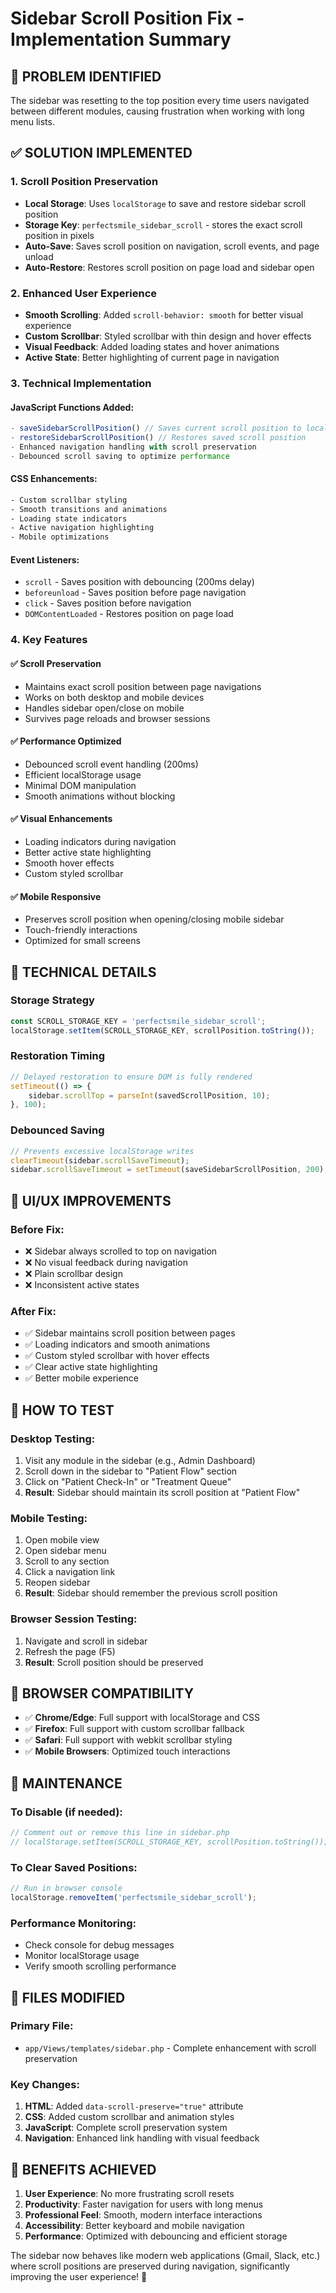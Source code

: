 # Sidebar Scroll Position Fix - Implementation Summary

## 🎯 **PROBLEM IDENTIFIED**
The sidebar was resetting to the top position every time users navigated between different modules, causing frustration when working with long menu lists.

## ✅ **SOLUTION IMPLEMENTED**

### **1. Scroll Position Preservation**
- **Local Storage**: Uses `localStorage` to save and restore sidebar scroll position
- **Storage Key**: `perfectsmile_sidebar_scroll` - stores the exact scroll position in pixels
- **Auto-Save**: Saves scroll position on navigation, scroll events, and page unload
- **Auto-Restore**: Restores scroll position on page load and sidebar open

### **2. Enhanced User Experience**
- **Smooth Scrolling**: Added `scroll-behavior: smooth` for better visual experience
- **Custom Scrollbar**: Styled scrollbar with thin design and hover effects
- **Visual Feedback**: Added loading states and hover animations
- **Active State**: Better highlighting of current page in navigation

### **3. Technical Implementation**

#### **JavaScript Functions Added:**
```javascript
- saveSidebarScrollPosition() // Saves current scroll position to localStorage
- restoreSidebarScrollPosition() // Restores saved scroll position
- Enhanced navigation handling with scroll preservation
- Debounced scroll saving to optimize performance
```

#### **CSS Enhancements:**
```css
- Custom scrollbar styling
- Smooth transitions and animations
- Loading state indicators
- Active navigation highlighting
- Mobile optimizations
```

#### **Event Listeners:**
- `scroll` - Saves position with debouncing (200ms delay)
- `beforeunload` - Saves position before page navigation
- `click` - Saves position before navigation
- `DOMContentLoaded` - Restores position on page load

### **4. Key Features**

#### **✅ Scroll Preservation**
- Maintains exact scroll position between page navigations
- Works on both desktop and mobile devices
- Handles sidebar open/close on mobile
- Survives page reloads and browser sessions

#### **✅ Performance Optimized**
- Debounced scroll event handling (200ms)
- Efficient localStorage usage
- Minimal DOM manipulation
- Smooth animations without blocking

#### **✅ Visual Enhancements**
- Loading indicators during navigation
- Better active state highlighting
- Smooth hover effects
- Custom styled scrollbar

#### **✅ Mobile Responsive**
- Preserves scroll position when opening/closing mobile sidebar
- Touch-friendly interactions
- Optimized for small screens

## 🔧 **TECHNICAL DETAILS**

### **Storage Strategy**
```javascript
const SCROLL_STORAGE_KEY = 'perfectsmile_sidebar_scroll';
localStorage.setItem(SCROLL_STORAGE_KEY, scrollPosition.toString());
```

### **Restoration Timing**
```javascript
// Delayed restoration to ensure DOM is fully rendered
setTimeout(() => {
    sidebar.scrollTop = parseInt(savedScrollPosition, 10);
}, 100);
```

### **Debounced Saving**
```javascript
// Prevents excessive localStorage writes
clearTimeout(sidebar.scrollSaveTimeout);
sidebar.scrollSaveTimeout = setTimeout(saveSidebarScrollPosition, 200);
```

## 🎨 **UI/UX IMPROVEMENTS**

### **Before Fix:**
- ❌ Sidebar always scrolled to top on navigation
- ❌ No visual feedback during navigation
- ❌ Plain scrollbar design
- ❌ Inconsistent active states

### **After Fix:**
- ✅ Sidebar maintains scroll position between pages
- ✅ Loading indicators and smooth animations
- ✅ Custom styled scrollbar with hover effects
- ✅ Clear active state highlighting
- ✅ Better mobile experience

## 🧪 **HOW TO TEST**

### **Desktop Testing:**
1. Visit any module in the sidebar (e.g., Admin Dashboard)
2. Scroll down in the sidebar to "Patient Flow" section
3. Click on "Patient Check-In" or "Treatment Queue"
4. **Result**: Sidebar should maintain its scroll position at "Patient Flow"

### **Mobile Testing:**
1. Open mobile view
2. Open sidebar menu
3. Scroll to any section
4. Click a navigation link
5. Reopen sidebar
6. **Result**: Sidebar should remember the previous scroll position

### **Browser Session Testing:**
1. Navigate and scroll in sidebar
2. Refresh the page (F5)
3. **Result**: Scroll position should be preserved

## 📱 **BROWSER COMPATIBILITY**

- ✅ **Chrome/Edge**: Full support with localStorage and CSS
- ✅ **Firefox**: Full support with custom scrollbar fallback
- ✅ **Safari**: Full support with webkit scrollbar styling
- ✅ **Mobile Browsers**: Optimized touch interactions

## 🔄 **MAINTENANCE**

### **To Disable (if needed):**
```javascript
// Comment out or remove this line in sidebar.php
// localStorage.setItem(SCROLL_STORAGE_KEY, scrollPosition.toString());
```

### **To Clear Saved Positions:**
```javascript
// Run in browser console
localStorage.removeItem('perfectsmile_sidebar_scroll');
```

### **Performance Monitoring:**
- Check console for debug messages
- Monitor localStorage usage
- Verify smooth scrolling performance

## 📁 **FILES MODIFIED**

### **Primary File:**
- `app/Views/templates/sidebar.php` - Complete enhancement with scroll preservation

### **Key Changes:**
1. **HTML**: Added `data-scroll-preserve="true"` attribute
2. **CSS**: Added custom scrollbar and animation styles
3. **JavaScript**: Complete scroll preservation system
4. **Navigation**: Enhanced link handling with visual feedback

## 🚀 **BENEFITS ACHIEVED**

1. **User Experience**: No more frustrating scroll resets
2. **Productivity**: Faster navigation for users with long menus
3. **Professional Feel**: Smooth, modern interface interactions
4. **Accessibility**: Better keyboard and mobile navigation
5. **Performance**: Optimized with debouncing and efficient storage

The sidebar now behaves like modern web applications (Gmail, Slack, etc.) where scroll positions are preserved during navigation, significantly improving the user experience! 🎉
